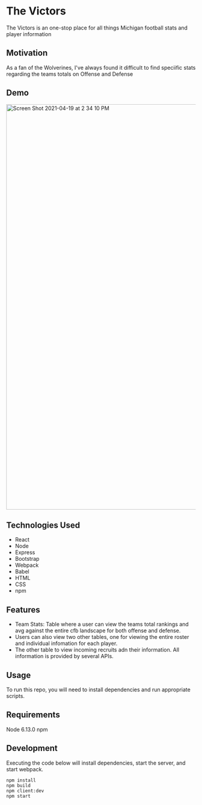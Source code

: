 # The Victors
The Victors is an one-stop place for all things Michigan football stats and player information 

## Motivation
As a fan of the Wolverines, I've always found it difficult to find speciific stats regarding the teams totals on Offense and Defense

## Demo
<img width="1078" alt="Screen Shot 2021-04-19 at 2 34 10 PM" src="https://user-images.githubusercontent.com/39653835/115285929-7b04cb00-a11c-11eb-85e0-9712269fd779.png">

## Technologies Used
* React
* Node
* Express
* Bootstrap
* Webpack
* Babel
* HTML
* CSS
* npm

## Features
* Team Stats: Table where a user can view the teams total rankings and avg against the entire cfb landscape for both offense and defense. 
* Users can also view two other tables, one for viewing the entire roster and individual infomation for each player. 
* The other table to view incoming recruits adn their information. All information is provided by several APIs.

## Usage
To run this repo, you will need to install dependencies and run appropriate scripts.

## Requirements
Node 6.13.0
npm

## Development
Executing the code below will install dependencies, start the server, and start webpack.
```
npm install
npm build
npm client:dev
npm start
```

